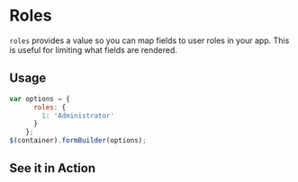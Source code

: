 # Roles
`roles` provides a value so you can map fields to user roles in your app. This is useful for limiting what fields are rendered.

## Usage
```javascript
var options = {
      roles: {
        1: 'Administrator'
      }
    };
$(container).formBuilder(options);
```


## See it in Action
<p data-height="525" data-theme-id="22927" data-embed-version="2" data-slug-hash="KrQwyW" data-default-tab="result" data-user="sudharshan" class="codepen"></p>
